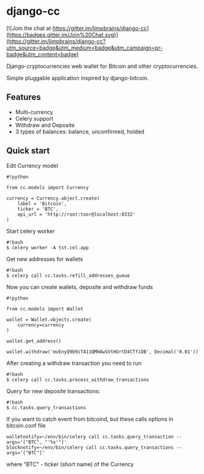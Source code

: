 # django-cc #

[![Join the chat at https://gitter.im/limpbrains/django-cc](https://badges.gitter.im/Join%20Chat.svg)](https://gitter.im/limpbrains/django-cc?utm_source=badge&utm_medium=badge&utm_campaign=pr-badge&utm_content=badge)

Django-cryptocurrencies web wallet for Bitcoin and other cryptocurrencies.

Simple pluggable application inspired by django-bitcoin.

## Features ##
* Multi-currency
* Celery support
* Withdraw and Deposite
* 3 types of balances: balance, unconfirmed, holded

## Quick start ##

Edit Currency model
```
#!python

from cc.models import Currency

currency = Currency.object.create(
    label = 'Bitcoin',
    ticker = 'BTC',
    api_url = 'http://root:toor@localhost:8332'
)
```

Start celery worker
```
#!bash
$ celery worker -A tst.cel.app
```

Get new addresses for wallets

```
#!bash
$ celery call cc.tasks.refill_addresses_queue
```

Now you can create wallets, deposite and withdraw funds

```
#!python

from cc.models import Wallet

wallet = Wallet.objects.create(
    currency=currency
)

wallet.get_address()

wallet.withdraw('mvEnyQ9b9iTA11QMHAwSVtHUrtD4CTfiDB', Decimal('0.01'))
```

After creating a withdraw transaction you need to run

```
#!bash
$ celery call cc.tasks.process_withdraw_transactions
```

Query for new deposite transactions:
```
#!bash
$ cc.tasks.query_transactions
```

If you want to catch event from bitcoind, but these calls options in bitcoin.conf file

```
walletnotify=~/env/bin/celery call cc.tasks.query_transaction --args='["BTC", "'%s'"]'
blocknotify=~/env/bin/celery call cc.tasks.query_transactions --args='["BTC"]'

```
where "BTC" - ticker (short name) of the Currency
